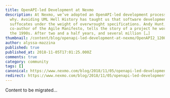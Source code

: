 ```yaml
---
title: OpenAPI-led Development at Nexmo
description: At Nexmo, we’ve adopted an OpenAPI-led development process. Here’s
  why. Avoiding UML Hell History has taught us that software development
  suffocates under the weight of overwrought specifications. Andy Hunt,
  co-author of the Agile Manifesto, tells the story of a project he worked on in
  the 1990s. After two and a half years, and several million […]
thumbnail: /content/blog/openapi-led-development-at-nexmo/OpenAPI2_1200x675.png
author: alyssa-mazzina
published: true
published_at: 2018-11-05T17:01:25.000Z
comments: true
category: community
tags: []
canonical: https://www.nexmo.com/blog/2018/11/05/openapi-led-development-at-nexmo
redirect: https://www.nexmo.com/blog/2018/11/05/openapi-led-development-at-nexmo
---
```


Content to be migrated...
